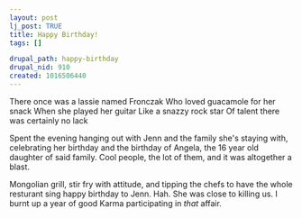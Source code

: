 ```yaml
--- 
layout: post
lj_post: TRUE
title: Happy Birthday!
tags: []

drupal_path: happy-birthday
drupal_nid: 910
created: 1016506440
---
```

There once was a lassie named Fronczak
Who loved guacamole for her snack
When she played her guitar
Like a snazzy rock star
Of talent there was certainly no lack

Spent the evening hanging out with Jenn and the family she's staying with, celebrating her birthday and the birthday of Angela, the 16 year old daughter of said family. Cool people, the lot of them, and it was altogether a blast.

Mongolian grill, stir fry with attitude, and tipping the chefs to have the whole resturant  sing happy birthday to Jenn. Hah. She was close to killing us. I burnt up a year of good Karma participating in *that* affair.
